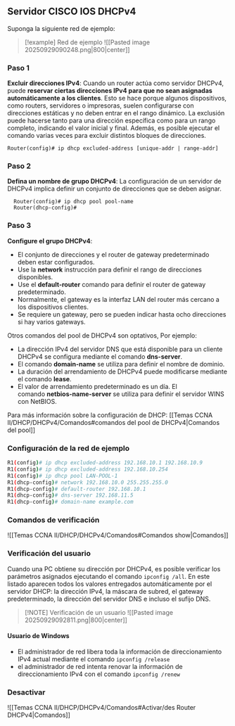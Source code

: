 ## Servidor CISCO IOS DHCPv4

Suponga la siguiente red de ejemplo:

> [!example] Red de ejemplo
> ![[Pasted image 20250929090248.png|800|center]]

### Paso 1

**Excluir direcciones IPv4**: Cuando un router actúa como servidor DHCPv4, puede **reservar ciertas direcciones IPv4 para que no sean asignadas automáticamente a los clientes**. Esto se hace porque algunos dispositivos, como routers, servidores o impresoras, suelen configurarse con direcciones estáticas y no deben entrar en el rango dinámico. La exclusión puede hacerse tanto para una dirección específica como para un rango completo, indicando el valor inicial y final. Además, es posible ejecutar el comando varias veces para excluir distintos bloques de direcciones.

```
Router(config)# ip dhcp excluded-address [unique-addr | range-addr]
```

### Paso 2

**Defina un nombre de grupo DHCPv4**: La configuración de un servidor de DHCPv4 implica definir un conjunto de direcciones que se deben asignar.

```
  Router(config)# ip dhcp pool pool-name    
  Router(dhcp-config)#
```

### Paso 3

**Configure el grupo DHCPv4**:
- El conjunto de direcciones y el router de gateway predeterminado deben estar configurados.
- Use la **network** instrucción para definir el rango de direcciones disponibles. 
- Use el **default-router** comando para definir el router de gateway predeterminado. 
- Normalmente, el gateway es la interfaz LAN del router más cercano a los dispositivos clientes. 
- Se requiere un gateway, pero se pueden indicar hasta ocho direcciones si hay varios gateways.

Otros comandos del pool de DHCPv4 son optativos, Por ejemplo:
- La dirección IPv4 del servidor DNS que está disponible para un cliente DHCPv4 se configura mediante el comando **dns-server**. 
- El comando **domain-name** se utiliza para definir el nombre de dominio. 
- La duración del arrendamiento de DHCPv4 puede modificarse mediante el comando **lease**. 
- El valor de arrendamiento predeterminado es un día. El comando **netbios-name-server** se utiliza para definir el servidor WINS con NetBIOS.

Para más información sobre la configuración de DHCP: [[Temas CCNA II/DHCP/DHCPv4/Comandos#comandos del pool de DHCPv4|Comandos del pool]]

### Configuración de la red de ejemplo

```bash
R1(config)# ip dhcp excluded-address 192.168.10.1 192.168.10.9
R1(config)# ip dhcp excluded-address 192.168.10.254
R1(config)# ip dhcp pool LAN-POOL-1
R1(dhcp-config)# network 192.168.10.0 255.255.255.0
R1(dhcp-config)# default-router 192.168.10.1
R1(dhcp-config)# dns-server 192.168.11.5
R1(dhcp-config)# domain-name example.com
```

### Comandos de verificación

![[Temas CCNA II/DHCP/DHCPv4/Comandos#Comandos show|Comandos]]

### Verificación del usuario

Cuando una PC obtiene su dirección por DHCPv4, es posible verificar los parámetros asignados ejecutando el comando `ipconfig /all`. En este listado aparecen todos los valores entregados automáticamente por el servidor DHCP: la dirección IPv4, la máscara de subred, el gateway predeterminado, la dirección del servidor DNS e incluso el sufijo DNS.

> [!NOTE] Verificación de un usuario
> ![[Pasted image 20250929092811.png|800|center]]

#### Usuario de Windows

- El administrador de red libera toda la información de direccionamiento IPv4 actual mediante el comando ``ipconfig /release``
- el administrador de red intenta renovar la información de direccionamiento IPv4 con el comando ``ipconfig /renew``
### Desactivar

![[Temas CCNA II/DHCP/DHCPv4/Comandos#Activar/des Router DHCPv4|Comandos]]

